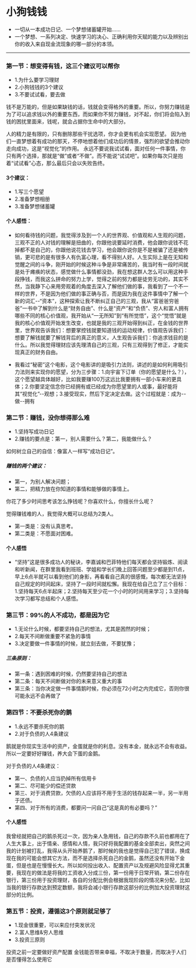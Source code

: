 # 小狗钱钱

* 一切从一本成功日记、一个梦想储蓄罐开始......
* 一个梦想、一系列决定、快速学习的决心、正确利用你天赋的能力以及辨别出你的收入来自现金流现象的哪一部分的本领。

-----

### 第一节：想变得有钱，这三个建议可以帮你
* 1.为什么要学习理财
* 2.小狗钱钱的3个建议
* 3.不要试试看，要去做

钱不是万能的，但是如果缺钱的话，钱就会变得格外的重要。所以，你努力赚钱是为了可以追求钱以外的重要东西，而如果你不努力赚钱，对不起，你们将会陷入到钱的困扰里面来，钱呢，就会占据你生命中的大部分。

人的精力是有限的，只有删除那些干扰选项，你才会更有机会实现愿望。
因为他们一直梦想着有成功的那天，不停地想着他们成功后的情景，强烈的欲望会推动你走向成功，这是“视觉化”的作用。
永远不要说我试试看，面对任何一件事情，你只有两个选择，那就是“做”或者“不做”。而不能说“试试吧”。如果你每次只是抱着“试试看”心态，那么最后只会以失败告终。

#### 3个建议：
* 1.写三个愿望
* 2.准备梦想相册
* 3.准备梦想储蓄罐

#### 个人感悟：
* 如何看待钱的问题，我觉得涉及到一个人的世界观、价值观和人生观的问题，三观不正的人对钱的理解是扭曲的，你跟他说要延时消费，他会跟你说钱不花掉都不是自己的，你跟他说花钱去学习，他会跟你说你是不是被骗了还是被传销，更可悲的是有很多人有仇富心理，看不得别人好。人生实际上是在无知和觉醒之间的斗争，刚开始的时候这种斗争是非常痛苦的，我当时有一段时间就是处于瘫痪的状态，感觉做什么事情都没劲，我在想这群人怎么可以用这种手段挣钱，而我这么拼命的努力上学，觉得之前的努力都是徒劳无功的，其实不然，当我静下心来用旁观着的角度去深入了解他们做的事，我看到了一个不一样的世界，不是因为他们做的事正确与否，而是因为我在这件事情中了解一个新的词汇--“资本”，这种探索让我不断纠正自己的三观，我从“富爸爸穷爸爸”一书中了解到什么是“财务自由”、什么是“资产”和“负债”、穷人和富人拥有哪些不同的核心价值观，我开始从“一无所知”到“有所觉悟”，这个“觉悟”就是我的核心价值观开始发生改变，也就是我的三观开始得到纠正，在金钱的世界里，世界观告诉我们：想要掌控钱就要知道钱的运动规律，价值观告诉我们：想要了解钱就要了解钱背后的真正的意义，人生观告诉我们：你追求钱目的是什么。所以我觉得理财应该先理清自己的三观，只有三观得到了修正，才能实现真正的财务自由。

* 我看过“秘密”这个电影，这个电影讲的是吸引力法则，讲述的是如何利用吸引力法则来实现你的愿望，分为三步骤：1.向宇宙下订单（你的愿望是什么？），这个愿望越具体越好，比如我要赚100万这远比我要拥有一部小车来的更具体；2.你要坚定信念你已经拥有或已经成为你愿望里的人或事，最好能将其“视觉化”--观想；3.接受现实，然后下定决定去做。这个过程就是：成为--做--拥有 

### 第二节：赚钱，没你想得那么难
* 1.坚持写成功日记
* 2.赚钱的要点是：第一，别人需要什么？第二，我能做什么？

如何树立自己的自信：像富人一样写“成功日记”。

##### 赚钱的两个建议：
* 第一，为别人解决问题；
* 第二，把精力放在你知道的事情和能够做的事情上。

你花了多少时间思考该怎么挣钱呢？你喜欢什么，你擅长什么呢？

觉得赚钱难的人，我觉得大概可以总结为2类人。
* 第一类是：没有认真思考。
* 第二类是：不愿面对困难。

#### 个人感悟
* “坚持”这是很多成功人的秘诀，李嘉诚和巴菲特他们每天都会坚持锻炼、阅读和听新闻，在群里我看到班班、学姐和学长们晚上回答问题至少都是到11点，早上6点半就可以看到他们的身影，再看看自己真的很感慨，每次都无法坚持自己规定的时间起床，坚持了一段时间就松懈。我现在给自己立了三个目标：1.坚持每天6点半起床；2.坚持每天至少花一个小时的时间用来学习；3.坚持每次学习都写总结和个人感悟。

### 第三节：99%的人不成功，都是因为它
* 1.无论什么时候，都要坚持自己的想法，尤其是困然的时候；
* 2.每天不间断做重要不紧急的事情
* 3.决定要做一件事情的时候，就立刻去做，不要犹豫；

##### 三条原则：
* 第一条：遇到困难的时候，仍然要坚持自己的想法
* 第二条：每天不间断做对你的未来意义重大的事
* 第三条：当你决定做一件事情鹅时候，你必须在72小时之内完成它，否则你很可能永远不会再做了

### 第四节：不要杀死你的鹅
* 1.永远不要杀死你的鹅
* 2.对于负债的人4条建议

鹅就是你现实生活中的资产，金蛋就是你的利息。没有本金，就永远不会有收益。所以一定要好好赚钱，养大会下蛋的金鹅。

对于负债的人4条建议：
* 第一、负债的人应当扔掉所有信用卡
* 第二、尽可能少的偿还贷款
* 第三、对于消费贷款，欠债的人应该将不用于生活的钱存起来一半，另一半用于还债。
* 第四、对于所有的消费，都要问一问自己“这是真的有必要吗？”

#### 个人感悟
我曾经就把自己的鹅杀死过一次，因为亲人急用钱，自己的存款不久前也都用在了人生大事上，出于情亲、感情和人情，我只好将我配置的基金全部卖出，突然之间我的计划被打乱，我得从头开始养鹅了，那时候的我也是觉得自己犯了错误，换成现在我的可能会想其它方法，而不是选择杀死自己的金鹅，虽然还没有开始下金蛋，但是也是在慢慢长大。所以如何投出收入、配置资产以及规避风险显得尤其重要，我现在的做法是将我的工资收入分成三份，第一份用于日常开销，第二份存在银行，第三份用于投资理财，各自的分配比例会根据我现阶段的情况来分配，比如当我的银行存款达到预定数额，我将会减小银行存款这部分的比例加大投资理财这部分的比例。


### 第五节：投资，遵循这3个原则就足够了
* 1.现金很重要，可以来应付突发状况
* 2.富人思维&穷人思维
* 3.投资三原则

投资之前一定要做好资产配置
金钱能否带来幸福，不取决于数量，而取决于人们是否懂得怎么使用它

